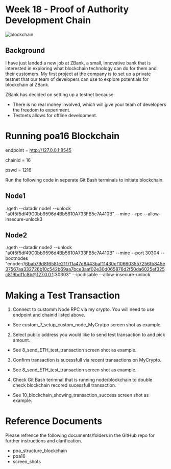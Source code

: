 # Week 18 - Proof of Authority Development Chain

![blockchain](https://static.bangkokpost.com/media/content/20210430/c1_2108411_210430122446.jpg)

## Background
I have just landed a new job at ZBank, a small, innovative bank that is interested in exploring what blockchain technology can do for them and their customers. My first project at the company is to set up a private testnet that our team of developers can use to explore potentials for blockchain at ZBank.

ZBank has decided on setting up a testnet because:
* There is no real money involved, which will give your team of developers the freedom to experiment.
* Testnets allows for offline development.


# Running poa16 Blockchain

endpoint = http://127.0.0.1:8545

chainid = 16

pswd = 1216

Run the following code in seperate Git Bash terminals to initiate blockchain.  
## Node1
./geth --datadir node1 --unlock "a0f5f5df49C0bb9596d4Bb5610A733FB5c7A410B" --mine --rpc --allow-insecure-unlock3

## Node2
./geth --datadir node2 --unlock "a0f5f5df49C0bb9596d4Bb5610A733FB5c7A410B" --mine --port 30304 --bootnodes "enode://6bab79d8f6581e21f7f1a47d8443baf11430cf106603557256fb845e37567aa332726b10c542b69aa7bce3aaf02e30d065876d2f50da6025ef325c819bdf1c8b@127.0.0.1:30303" --ipcdisable --allow-insecure-unlock


# Making a Test Transaction
1. Connect to customm Node RPC via my crypto. You will need to use endpoint and chainid listed above. 
* See custom_7_setup_custom_node_MyCrytpo screen shot as example.
2. Select public address you would like to send test transaction to and pick amount. 
* See 8_send_ETH_test_transaction screen shot as example. 
3. Confirm transaction is sucessfull via recent transactions on MyCrypto. 
* See 8_send_ETH_test_transaction screen shot as example. 
4. Check Git Bash terimnal that is running node/blockchain to double check blockchain recored sucessfull transaction. 
* See 10_blockchain_showing_transaction_success screen shot as example. 

# Reference Documents
Please refrence the following documents/folders in the GitHub repo for further instructions and clarification. 
* poa_structure_blockchain
* poa16
* screen_shots
